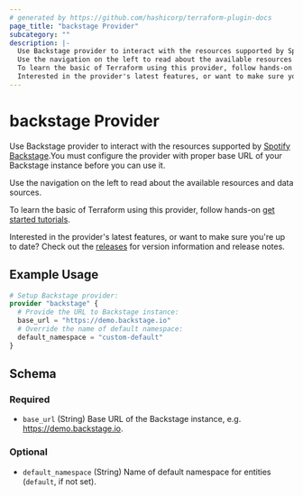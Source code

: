 ```yaml
---
# generated by https://github.com/hashicorp/terraform-plugin-docs
page_title: "backstage Provider"
subcategory: ""
description: |-
  Use Backstage provider to interact with the resources supported by Spotify Backstage https://backstage.io.You must configure the provider with proper base URL of your Backstage instance before you can use it.
  Use the navigation on the left to read about the available resources and data sources.
  To learn the basic of Terraform using this provider, follow hands-on get started tutorials https://learn.hashicorp.com/tutorials/terraform/infrastructure-as-code.
  Interested in the provider's latest features, or want to make sure you're up to date? Check out the releases https://github.com/tdabasinskas/terraform-provider-backstage/releases for version information and release notes.
---
```


# backstage Provider

Use Backstage provider to interact with the resources supported by [Spotify Backstage](https://backstage.io).You must configure the provider with proper base URL of your Backstage instance before you can use it.

Use the navigation on the left to read about the available resources and data sources.

 To learn the basic of Terraform using this provider, follow hands-on [get started tutorials](https://learn.hashicorp.com/tutorials/terraform/infrastructure-as-code).

Interested in the provider's latest features, or want to make sure you're up to date? Check out the [releases](https://github.com/tdabasinskas/terraform-provider-backstage/releases) for version information and release notes.

## Example Usage

```terraform
# Setup Backstage provider:
provider "backstage" {
  # Provide the URL to Backstage instance:
  base_url = "https://demo.backstage.io"
  # Override the name of default namespace:
  default_namespace = "custom-default"
}
```

<!-- schema generated by tfplugindocs -->
## Schema

### Required

- `base_url` (String) Base URL of the Backstage instance, e.g. https://demo.backstage.io.

### Optional

- `default_namespace` (String) Name of default namespace for entities (`default`, if not set).
